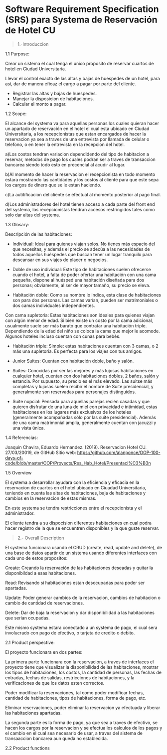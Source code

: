 # Software Requirement Specification (SRS) para Systema de Reservación de Hotel CU
> 1.-Introduccion

1.1 Purpose:

Crear un sistema el cual tenga el unico proposito de reservar cuartos de hotel en Ciudad Universitaria.

Llevar el control exacto de las altas y bajas de huespedes de un hotel, para así, dar de manera eficaz el cargo a pagar por parte del cliente.

* Registrar las altas y bajas de huespedes.
* Manejar la disposicion de habitaciones.
* Calcular el monto a pagar.

1.2 Scope:

El alcance del systema va para aquellas personas los cuales quieran hacer un apartado de reservación en el hotel el cual esta ubicado en Ciudad Universitaria, a los recepcionistas que estan encargados de hacer la reservacion ya sea a traves de una entrevista por llamada de celular o telefono, o en tener la entrevista en la recepcion del hotel.

a)Los costos tendran variacion dependidendo del tipo de habitacion a reservar, metodos de pago los cuales podran ser a traves de transaccion bancarea siendo todo esto en precencial al acudir al lugar.

b)Al momento de hacer la reservacion el recepcionista en todo momento estara mostrando las cantidades y los costos al cliente para que este sepa los cargos de dinero que se le estan haciendo.

c)La autitificacion del cliente se efectual al momento posterior al pago final.

d)Los administradores del hotel tienen acceso a cada parte del front end del systema, los recepcionistas tendran accesos restringidos tales como solo dar altas del systema.

1.3 Glosary:

 Descripción de las habitaciones:
 * Individual: Ideal para quienes viajan solos. No tienes más espacio del que necesitas, y además el precio se adecúa a las necesidades de todos aquellos huéspedes que buscan tener un lugar tranquilo para descansar en sus viajes de placer o negocios.
 
* Doble de uso individual: Este tipo de habitaciones suelen ofrecerse cuando el hotel, a falta de poder ofertar una habitación con una cama pequeña, dispone al huésped una habitación diseñada para dos personas; obviamente, al ser de mayor tamaño, su precio se eleva.
 
* Habitación doble: Como su nombre lo indica, esta clase de habitaciones son para dos personas. Las camas varían, pueden ser matrimoniales o dos camas individuales independientes.
 
Con cama supletoria: Estas habitaciones son ideales para quienes viajan con algún menor de edad. Si bien existe un costo por la cama adicional, usualmente suele ser más barato que contratar una habitación triple. Dependiendo de la edad del niño se coloca la cama que mejor le acomode. Algunos hoteles incluso cuentan con cunas para bebés.
 
* Habitación triple: Simple: estas habitaciones cuentan con 3 camas, o 2 más una supletoria. Es perfecta para los viajes con tus amigos.
 
 * Junior Suites: Cuentan con habitación doble, baño y salón.
 
* Suites: Conocidas por ser las mejores y más lujosas habitaciones en cualquier hotel, cuentan con dos habitaciones dobles, 2 baños, salón y estancia. Por supuesto, su precio es el más elevado. Las suitse más completas y lujosas suelen recibir el nombre de Suite presidencial, y generalmente son reservadas para personajes distinguidos.
 
* Suite nupcial: Pensada para aquellas parejas recién casadas y que quieren disfrutar de una luna de miel con privacidad e intimidad, estas habitaciones en los lugares más exclusivos de los hoteles (generalmente acompañadas sólo por las suite presidencial). Además de una cama matrimonial amplia, generalmente cuentan con jacuzzi y una vista única.
  
1.4 Referencias:

Joaquin Chavira, Eduardo Hernandez. (2019). Reservacion Hotel CU. 27/03/20019, de GitHub Sitio web: https://github.com/alanponce/OOP-100-days-of-code/blob/master/OOP/Proyects/Res_Hab_Hotel/Presentaci%C3%B3n

1.5 Overview

El systema a desarrollar ayudara con la eficiencia y eficacia en la reservacion de cuartos en el hotel ubicado en Ciuadad Universitaria, teniendo en cuenta las altas de habitaciones, baja de habitaciones y cambios en la reservacion de estas mismas.

En este systema se tendra restricciones entre el recepcionista y el administrador.

El cliente tendra a su dispocision diferentes habitaciones en cual podra hacer registro de la que se encuentren disponibles y la que guste reservar.

>2.- Overall Description

El systema funcionara usando el CRUD (create, read, update and delete), de una base de datos apartir de un sistema usando diferentes interfaces con cada uno de estos propositos:

Create: Creando la reservación de las habitaciones deseadas y quitar la disponibildad a esas habitaciones.

Read: Revisando si habitaciones estan desocupadas para poder ser apartadas.

Update: Poder generar cambios de la reservacion, cambios de habitacion o cambio de cantidad de reservaciones.

Delete: Dar de baja la reservacion y dar disponibilidad a las habitaciones que serian ocupadas.

Este mismo systema estara conectado a un systema de pago, el cual sera involucrado con pago de efectivo, o tarjeta de credito o debito.

2.1 Product perspective:

El proyecto funcionara en dos partes:

La primera parte funcionara con la reservacion, a traves de interfaces el proyecto tiene que visualizar la disponibilidad de las habitaciones, mostrar los tipos de habitaciones, los costos, la cantidad de personas, las fechas de entradas, fechas de salidas, restricciones de habitaciones, y la verificaciones de que los datos esten correctos.

Poder modificar la reservaciones, tal como poder modificar fechas, cantidad de habitaciones, tipos de habitaciones, forma de pago, etc.

Eliminar reservaciones, poder eliminar la reservacion ya efectuada y liberar las habitaciones apartadas.

La segunda parte es la forma de pago, ya que sea a traves de efectivo, se hacen los cargos por la reservacion y se efectua los calculos de los pagos y el cambio en el cual sea necesario de usar, a traves del sistema de transaaccion bancarea aun queda no establecida.

2.2 Product functions

